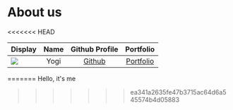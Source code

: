 # About us
<<<<<<< HEAD

Display |  Name   |           Github Profile            | Portfolio 
--------|:-------:|:-----------------------------------:|:---------:
![](https://via.placeholder.com/100.png?text=Photo) | Yogi | [Github](https://github.com/IgoyAI) | [Portfolio](docs/team/johndoe.md)

=======
Hello, it's me
>>>>>>> ea341a2635fe47b3715ac64d6a545574b4d05883
